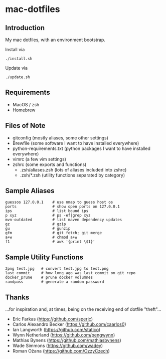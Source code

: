 # mac-dotfiles

## Introduction

My mac dotfiles, with an environment bootstrap. 

Install via 

```
./install.sh
```

Update via 

```
./update.sh
```

## Requirements

* MacOS / zsh
* Homebrew


## Files of Note

* gitconfig (mostly aliases, some other settings)
* Brewfile (some software I want to have installed everywhere)
* python-requirements.txt (python packages I want to have installed everywhere)
* vimrc (a few vim settings)
* zshrc (some exports and functions)
  * .zsh/aliases.zsh (lots of aliases included into zshrc)
  * .zsh/*.zsh (utility functions separated by category)

## Sample Aliases

```
guessos 127.0.0.1    # use nmap to guess host os
ports                # show open ports on 127.0.0.1
ips                  # list bound ips
p xyz                # ps -ef|grep xyz
mvn-outdated         # list maven dependency updates
gz                   # gzip
gu                   # gunzip
gfm                  # git fetch; git merge
a+w                  # chmod a+w
f1                   # awk '{print \$1}'
```

## Sample Utility Functions

```
2png test.jpg   # convert test.jpg to test.png
last_commit     # how long ago was last commit on git repo
docker_prune    # prune docker volumnes
randpass        # generate a random password
```

## Thanks

...for inspiration and, at times, being on the receiving end of dotfile "theft"...

* Eric Farkas (https://github.com/speric)
* Carlos Alexandro Becker (https://github.com/caarlos0)
* Ian Langworth (https://github.com/statico)
* Wynn Netherland (https://github.com/pengwynn)
* Mathias Bynens (https://github.com/mathiasbynens)
* Wade Simmons (https://github.com/wadey)
* Roman Ožana (https://github.com/OzzyCzech)
